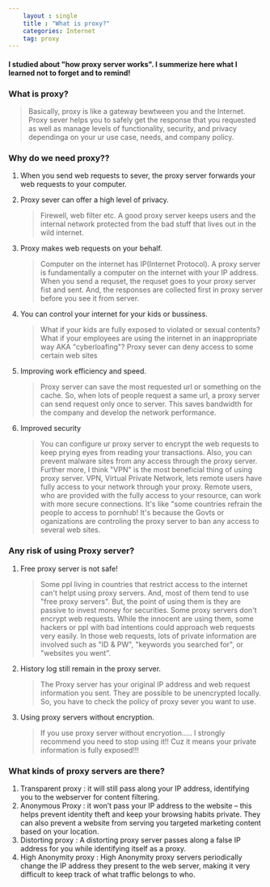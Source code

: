 ```yaml
---
    layout : single
    title : "What is proxy?"
    categories: Internet
    tag: proxy
---
```

#### I studied about "how proxy server works". I summerize here what I learned not to forget and to remind!

### What is proxy?
> Basically, proxy is like a gateway bewtween you and the Internet. Proxy sever helps you to safely get the response that you requested as well as manage levels of functionality, security, and privacy dependinga on your ur use case, needs, and company policy.


### Why do we need proxy??
1. When you send web requests to sever, the proxy server forwards your web requests to your computer.

2. Proxy sever can offer a high level of privacy.
    > Firewell, web filter etc. A good proxy server keeps users and the internal network protected from the bad stuff that lives out in the wild internet.

3. Proxy makes web requests on your behalf.
   > Computer on the internet has IP(Internet Protocol). A proxy server is fundamentally a computer on the internet with your IP address. When you send a requset, the requset goes to your proxy server fist and sent. And, the responses are collected first in proxy server before you see it from server.

4. You can control your internet for your kids or bussiness. 
   > What if your kids are fully exposed to violated or sexual contents? What if your employees are using the internet in an inappropriate way AKA "cyberloafing"? Proxy sever can deny access to some certain web sites 

5. Improving work efficiency and speed.
   > Proxy server can save the most requested url or something on the cache. So, when lots of people request a same url, a proxy server can send request only once to server. This saves bandwidth for the company and develop the network performance.

6. Improved security
   > You can configure ur proxy server to encrypt the web requests to keep prying eyes from reading your transactions. Also, you can prevent malware sites from any access through the proxy server. Further more, I think "VPN" is the most beneficial thing of using proxy server. VPN, Virtual Private Network, lets remote users have fully access to your network through your proxy. Remote users, who are provided with the fully access to your resource, can work with more secure connections. It's like "some countries refrain the people to access to pornhub! It's because the Govts or oganizations are controling the proxy server to ban any access to several web sites. 

### Any risk of using Proxy server?
1. Free proxy server is not safe! 
   > Some ppl living in countries that restrict access to the internet can't helpt using proxy servers. And, most of them tend to use "free proxy servers". But, the point of using them is they are passive to invest money for securities. Some proxy servers don't encrypt web requests. While the innocent are using them, some hackers or ppl with bad intentions could approach web requests very easily. In those web requests, lots of private information are involved such as "ID & PW", "keywords you searched for", or "websites you went".

2. History log still remain in the proxy server.
    > The Proxy server has your original IP address and web request information you sent. They are possible to be unencrypted locally. So, you have to check the policy of proxy sever you want to use.

3. Using proxy servers without encryption. 
   > If you use proxy server without encryotion..... I strongly recommend you need to stop using it!! Cuz it means your private information is fully exposed!!!

### What kinds of proxy servers are there?
1. Transparent proxy : it will still pass along your IP address, identifying you to the webserver for content filtering.
2. Anonymous Proxy : it won’t pass your IP address to the website – this helps prevent identity theft and keep your browsing habits private. They can also prevent a website from serving you targeted marketing content based on your location.
3. Distorting proxy : A distorting proxy server passes along a false IP address for you while identifying itself as a proxy.
4. High Anonymity proxy : High Anonymity proxy servers periodically change the IP address they present to the web server, making it very difficult to keep track of what traffic belongs to who.
